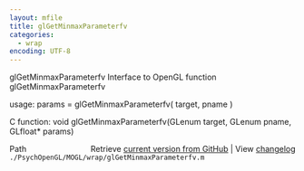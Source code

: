 ```yaml
---
layout: mfile
title: glGetMinmaxParameterfv
categories:
  - wrap
encoding: UTF-8
---
```


glGetMinmaxParameterfv  Interface to OpenGL function glGetMinmaxParameterfv  

usage:  params = glGetMinmaxParameterfv( target, pname )  

C function:  void glGetMinmaxParameterfv(GLenum target, GLenum pname, GLfloat\* params)  


<div class="code_header" style="text-align:right;">
  <span style="float:left;">Path&nbsp;&nbsp;</span> <span class="counter">Retrieve <a href=
  "https://raw.github.com/Psychtoolbox-3/Psychtoolbox-3/beta/./PsychOpenGL/MOGL/wrap/glGetMinmaxParameterfv.m">current version from GitHub</a> | View <a href=
  "https://github.com/Psychtoolbox-3/Psychtoolbox-3/commits/beta/./PsychOpenGL/MOGL/wrap/glGetMinmaxParameterfv.m">changelog</a></span>
</div>
<div class="code">
  <code>./PsychOpenGL/MOGL/wrap/glGetMinmaxParameterfv.m</code>
</div>

